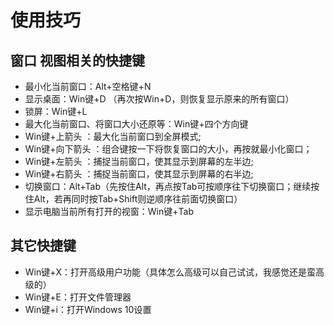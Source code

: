 # 使用技巧

## 窗口 视图相关的快捷键

* 最小化当前窗口：Alt+空格键+N
* 显示桌面：Win键+D （再次按Win+D，则恢复显示原来的所有窗口）
* 锁屏：Win键+L
* 最大化当前窗口、将窗口大小还原等：Win键+四个方向键
* Win键+上箭头 ：最大化当前窗口到全屏模式;
* Win键+向下箭头 ：组合键按一下将恢复窗口的大小，再按就最小化窗口；
* Win键+左箭头 ：捕捉当前窗口，使其显示到屏幕的左半边;
* Win键+右箭头 ：捕捉当前窗口，使其显示到屏幕的右半边;
* 切换窗口：Alt+Tab（先按住Alt，再点按Tab可按顺序往下切换窗口；继续按住Alt，若再同时按Tab+Shift则逆顺序往前面切换窗口）
* 显示电脑当前所有打开的视窗：Win键+Tab

## 其它快捷键

* Win键+X：打开高级用户功能（具体怎么高级可以自己试试，我感觉还是蛮高级的）
* Win键+E：打开文件管理器
* Win键+i：打开Windows 10设置

